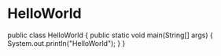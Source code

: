 # HelloWorld

public class HelloWorld {
  public static void main(String[] args) {
  System.out.println("HelloWorld");
  }
}

